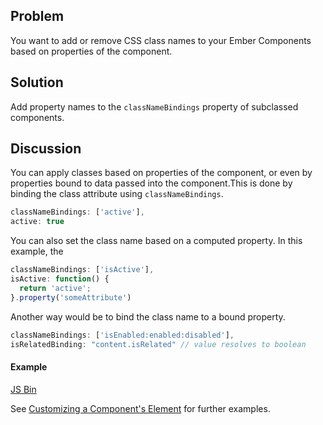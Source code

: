## Problem
You want to add or remove CSS class names to your Ember Components based on properties of the component.

## Solution
Add property names to the `classNameBindings` property of subclassed components.

## Discussion

You can apply classes based on properties of the component, or even by properties bound to data passed into the component.This is done by binding the class attribute using `classNameBindings`.

```js
classNameBindings: ['active'],
active: true
```

You can also set the class name based on a computed property. In this example, the

```js
classNameBindings: ['isActive'],
isActive: function() {
  return 'active';
}.property('someAttribute')
```

Another way would be to bind the class name to a bound property.

```js
classNameBindings: ['isEnabled:enabled:disabled'],
isRelatedBinding: "content.isRelated" // value resolves to boolean
```

#### Example

<a class="jsbin-embed" href="http://jsbin.com/olorAco/1/embed?live,js">JS Bin</a>
<script src="http://static.jsbin.com/js/embed.js"></script>

See [Customizing a Component's Element](/guides/components/customizing-a-components-element/) for further examples.